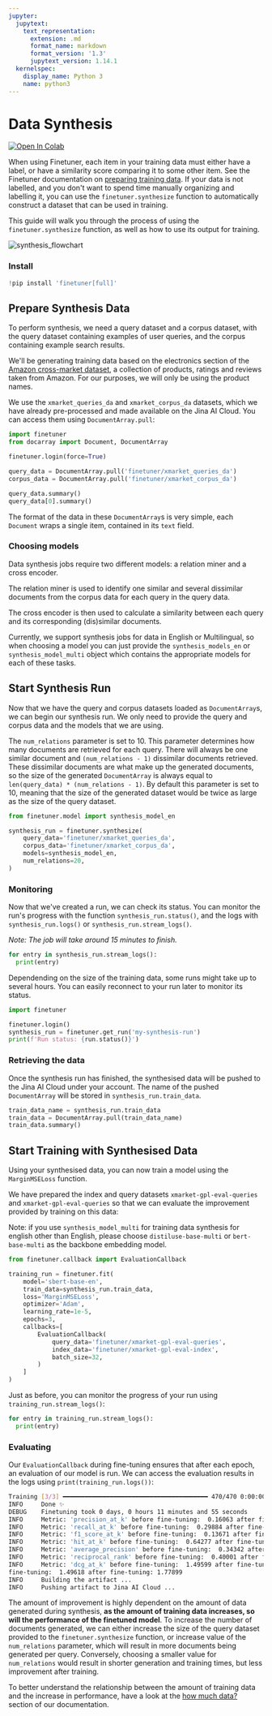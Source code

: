 ```yaml
---
jupyter:
  jupytext:
    text_representation:
      extension: .md
      format_name: markdown
      format_version: '1.3'
      jupytext_version: 1.14.1
  kernelspec:
    display_name: Python 3
    name: python3
---
```


<!-- #region id="RDjy9CrsuHH5" -->
# Data Synthesis

<a href="https://colab.research.google.com/drive/1sX5K0eophlHXu1S7joysZJUj1zfh28Gi?usp=sharing"><img alt="Open In Colab" src="https://colab.research.google.com/assets/colab-badge.svg"></a>

When using Finetuner, each item in your training data must either have a label, or have a similarity score comparing it to some other item. See the Finetuner documentation on [preparing training data](https://finetuner.jina.ai/walkthrough/create-training-data/).
If your data is not labelled, and you don't want to spend time manually organizing and labelling it, you can use the `finetuner.synthesize` function to automatically construct a dataset that can be used in training.

This guide will walk you through the process of using the `finetuner.synthesize` function, as well as how to use its output for training.

![synthesis_flowchart](https://user-images.githubusercontent.com/58855099/240291609-5b3711d6-7c1b-4656-882e-5de9b488d395.png)


### Install
<!-- #endregion -->

```python id="S2JbPtGVRVMo"
!pip install 'finetuner[full]'
```

<!-- #region id="IRctQj4-zF9V" -->
## Prepare Synthesis Data
To perform synthesis, we need a query dataset and a corpus dataset, with the query dataset containing examples of user queries, and the corpus containing example search results.

We'll be generating training data based on the electronics section of the [Amazon cross-market dataset](https://xmrec.github.io/data/us/), a collection of products, ratings and reviews taken from Amazon. For our purposes, we will only be using the product names.  

We use the `xmarket_queries_da` and `xmarket_corpus_da` datasets, which we have already pre-processed and made available on the Jina AI Cloud. You can access them using `DocumentArray.pull`:
<!-- #endregion -->

```python id="Srywu6C3YB0c"
import finetuner
from docarray import Document, DocumentArray

finetuner.login(force=True)
```

```python id="hupAvfrwXJFk"
query_data = DocumentArray.pull('finetuner/xmarket_queries_da')
corpus_data = DocumentArray.pull('finetuner/xmarket_corpus_da')

query_data.summary()
query_data[0].summary()
```

<!-- #region id="Xv1Qz1Q3mYu1" -->
The format of the data in these `DocumentArray`s is very simple, each `Document` wraps a single item, contained in its `text` field.
<!-- #endregion -->

<!-- #region id="pLoVzibX6BB8" -->
### Choosing models
Data synthesis jobs require two different models: a relation miner and a cross encoder.  

The relation miner is used to identify one similar and several dissimilar documents from the corpus data for each query in the query data.  

The cross encoder is then used to calculate a similarity between each query and its corresponding (dis)similar documents.  

Currently, we support synthesis jobs for data in English or Multilingual, so when choosing a model you can just provide the `synthesis_models_en` or `synthesis_model_multi` object which contains the appropriate models for each of these tasks.
<!-- #endregion -->

<!-- #region id="KXtNctnH50AI" -->
## Start Synthesis Run
Now that we have the query and corpus datasets loaded as `DocumentArray`s, we can begin our synthesis run. We only need to provide the query and corpus data and the models that we are using.  

The `num_relations` parameter is set to 10. This parameter determines how many documents are retrieved for each query. There will always be one similar document and `(num_relations - 1)` dissimilar documents retrieved. These dissimilar documents are what make up the generated documents, so the size of the generated `DocumentArray` is always equal to `len(query_data) * (num_relations - 1)`. By default this parameter is set to 10, meaning that the size of the generated dataset would be twice as large as the size of the query dataset.
<!-- #endregion -->

```python id="7_EmudwyZlCO"
from finetuner.model import synthesis_model_en

synthesis_run = finetuner.synthesize(
    query_data='finetuner/xmarket_queries_da',
    corpus_data='finetuner/xmarket_corpus_da',
    models=synthesis_model_en,
    num_relations=20,
)

```

<!-- #region id="93yAUv4q-FQO" -->
### Monitoring

Now that we've created a run, we can check its status. You can monitor the run's progress with the function `synthesis_run.status()`, and the logs with `synthesis_run.logs()` or `synthesis_run.stream_logs()`. 

*Note: The job will take around 15 minutes to finish.*
<!-- #endregion -->

```python id="bZWaP1hbiA-g"
for entry in synthesis_run.stream_logs():
  print(entry)
```

<!-- #region id="wZL1O-YK-8kG" -->
Dependending on the size of the training data, some runs might take up to several hours. You can easily reconnect to your run later to monitor its status.

```python
import finetuner

finetuner.login()
synthesis_run = finetuner.get_run('my-synthesis-run')
print(f'Run status: {run.status()}')
```
<!-- #endregion -->

<!-- #region id="DoOuKaDU_F8U" -->
### Retrieving the data

Once the synthesis run has finished, the synthesised data will be pushed to the Jina AI Cloud under your account. The name of the pushed `DocumentArray` will be stored in `synthesis_run.train_data`.
<!-- #endregion -->

```python id="i6iiKEf7nyMM"
train_data_name = synthesis_run.train_data
train_data = DocumentArray.pull(train_data_name)
train_data.summary()
```

<!-- #region id="cisFVD3o_bx3" -->
## Start Training with Synthesised Data

Using your synthesised data, you can now train a model using the `MarginMSELoss` function.  

 We have prepared the index and query datasets `xmarket-gpl-eval-queries` and `xmarket-gpl-eval-queries` so that we can evaluate the improvement provided by training on this data:

 Note: if you use `synthesis_model_multi` for training data synthesis for english other than English, please choose `distiluse-base-multi` or `bert-base-multi` as the backbone embedding model.
<!-- #endregion -->

```python id="ebfxt4NStvvg"
from finetuner.callback import EvaluationCallback

training_run = finetuner.fit(
    model='sbert-base-en',
    train_data=synthesis_run.train_data,
    loss='MarginMSELoss',
    optimizer='Adam',
    learning_rate=1e-5,
    epochs=3,
    callbacks=[
        EvaluationCallback(
            query_data='finetuner/xmarket-gpl-eval-queries',
            index_data='finetuner/xmarket-gpl-eval-index',
            batch_size=32,
        )
    ]
)
```

<!-- #region id="ubApI8OxARz3" -->
Just as before, you can monitor the progress of your run using `training_run.stream_logs()`:
<!-- #endregion -->

```python id="5tXpHElN4zzg"
for entry in training_run.stream_logs():
  print(entry)
```

<!-- #region id="UcB3Fyk5Ao6T" -->
### Evaluating

Our `EvaluationCallback` during fine-tuning ensures that after each epoch, an evaluation of our model is run. We can access the evaluation results in the logs using `print(training_run.logs())`:

```bash
Training [3/3] ━━━━━━━━━━━━━━━━━━━━━━━━━━━━━━━━━━━━━━━━ 470/470 0:00:00 0:02:34 • loss: 5.191
INFO     Done ✨                                                                              __main__.py:192
DEBUG    Finetuning took 0 days, 0 hours 11 minutes and 55 seconds                            __main__.py:194
INFO     Metric: 'precision_at_k' before fine-tuning:  0.16063 after fine-tuning: 0.20824     __main__.py:207
INFO     Metric: 'recall_at_k' before fine-tuning:  0.29884 after fine-tuning: 0.39044        __main__.py:207
INFO     Metric: 'f1_score_at_k' before fine-tuning:  0.13671 after fine-tuning: 0.18335      __main__.py:207
INFO     Metric: 'hit_at_k' before fine-tuning:  0.64277 after fine-tuning: 0.70012           __main__.py:207
INFO     Metric: 'average_precision' before fine-tuning:  0.34342 after fine-tuning: 0.41825  __main__.py:207
INFO     Metric: 'reciprocal_rank' before fine-tuning:  0.40001 after fine-tuning: 0.47258    __main__.py:207
INFO     Metric: 'dcg_at_k' before fine-tuning:  1.49599 after fine-tuning: 1.89955           __main__.py:207
fine-tuning:  1.49618 after fine-tuning: 1.77899
INFO     Building the artifact ...                                                            __main__.py:231
INFO     Pushing artifact to Jina AI Cloud ...                                                __main__.py:260
```

The amount of improvement is highly dependent on the amount of data generated during synthesis, **as the amount of training data increases, so will the performance of the finetuned model**. To increase the number of documents generated, we can either increase the size of the query dataset provided to the `finetuner.synthesize` function, or increase value of the `num_relations` parameter, which will result in more documents being generated per query. Conversely, choosing a smaller value for `num_relations` would result in shorter generation and training times, but less improvement after training.
  
To better understand the relationship between the amount of training data and the increase in performance, have a look at the [how much data?](https://finetuner.jina.ai/advanced-topics/budget/) section of our documentation.

<!-- #endregion -->

```python id="521y_tPFXM6C"

```
